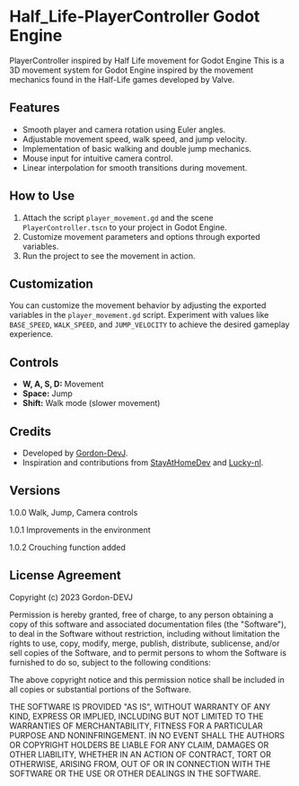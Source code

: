 # Half_Life-PlayerController Godot Engine
PlayerController inspired by Half Life movement for Godot Engine
This is a 3D movement system for Godot Engine inspired by the movement mechanics found in the Half-Life games developed by Valve.

## Features

- Smooth player and camera rotation using Euler angles.
- Adjustable movement speed, walk speed, and jump velocity.
- Implementation of basic walking and double jump mechanics.
- Mouse input for intuitive camera control.
- Linear interpolation for smooth transitions during movement.

## How to Use

1. Attach the script `player_movement.gd` and the scene `PlayerController.tscn` to your project in Godot Engine.
2. Customize movement parameters and options through exported variables.
3. Run the project to see the movement in action.

## Customization

You can customize the movement behavior by adjusting the exported variables in the `player_movement.gd` script. Experiment with values like `BASE_SPEED`, `WALK_SPEED`, and `JUMP_VELOCITY` to achieve the desired gameplay experience.

## Controls

- **W, A, S, D:** Movement
- **Space:** Jump
- **Shift:** Walk mode (slower movement)

## Credits

- Developed by [Gordon-DevJ](https://github.com/Gordon-DevJ).
- Inspiration and contributions from [StayAtHomeDev](https://github.com/StayAtHomeDev-Git) and [Lucky-nl](https://github.com/lukky-nl).

## Versions

1.0.0        Walk, Jump, Camera controls 

1.0.1        Improvements in the environment

1.0.2        Crouching function added
## License Agreement

Copyright (c) 2023 Gordon-DEVJ

Permission is hereby granted, free of charge, to any person obtaining a copy
of this software and associated documentation files (the "Software"), to deal
in the Software without restriction, including without limitation the rights
to use, copy, modify, merge, publish, distribute, sublicense, and/or sell
copies of the Software, and to permit persons to whom the Software is
furnished to do so, subject to the following conditions:

The above copyright notice and this permission notice shall be included in all
copies or substantial portions of the Software.

THE SOFTWARE IS PROVIDED "AS IS", WITHOUT WARRANTY OF ANY KIND, EXPRESS OR
IMPLIED, INCLUDING BUT NOT LIMITED TO THE WARRANTIES OF MERCHANTABILITY,
FITNESS FOR A PARTICULAR PURPOSE AND NONINFRINGEMENT. IN NO EVENT SHALL THE
AUTHORS OR COPYRIGHT HOLDERS BE LIABLE FOR ANY CLAIM, DAMAGES OR OTHER
LIABILITY, WHETHER IN AN ACTION OF CONTRACT, TORT OR OTHERWISE, ARISING FROM,
OUT OF OR IN CONNECTION WITH THE SOFTWARE OR THE USE OR OTHER DEALINGS IN THE
SOFTWARE.
